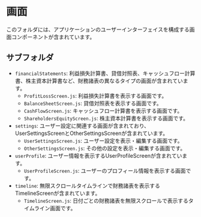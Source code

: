 # 画面

このフォルダには、アプリケーションのユーザーインターフェイスを構成する画面コンポーネントが含まれています。

## サブフォルダ

- `financialStatements`: 利益損失計算書、貸借対照表、キャッシュフロー計算書、株主資本計算書など、財務諸表の異なるタイプの画面が含まれています。
  - `ProfitLossScreen.js`: 利益損失計算書を表示する画面です。
  - `BalanceSheetScreen.js`: 貸借対照表を表示する画面です。
  - `CashFlowScreen.js`: キャッシュフロー計算書を表示する画面です。
  - `ShareholdersEquityScreen.js`: 株主資本計算書を表示する画面です。
- `settings`: ユーザー設定に関連する画面が含まれており、UserSettingsScreenとOtherSettingsScreenが含まれています。
  - `UserSettingsScreen.js`: ユーザー設定を表示・編集する画面です。
  - `OtherSettingsScreen.js`: その他の設定を表示・編集する画面です。
- `userProfile`: ユーザー情報を表示するUserProfileScreenが含まれています。
  - `UserProfileScreen.js`: ユーザーのプロフィール情報を表示する画面です。
- `timeline`: 無限スクロールタイムラインで財務諸表を表示するTimelineScreenが含まれています。
  - `TimelineScreen.js`: 日付ごとの財務諸表を無限スクロールで表示するタイムライン画面です。
